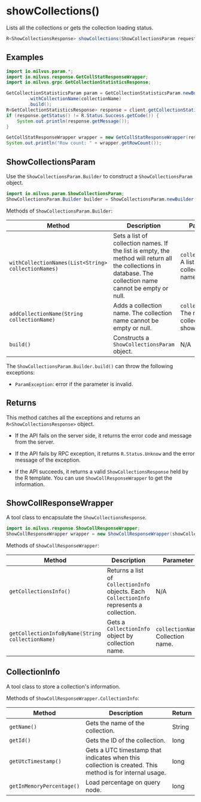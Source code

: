 # showCollections()

Lists all the collections or gets the collection loading status.

```Java
R<ShowCollectionsResponse> showCollections(ShowCollectionsParam requestParam);
```

## Examples

```Java
import io.milvus.param.*;
import io.milvus.response.GetCollStatResponseWrapper;
import io.milvus.grpc.GetCollectionStatisticsResponse;

GetCollectionStatisticsParam param = GetCollectionStatisticsParam.newBuilder()
        .withCollectionName(collectionName)
        .build();
R<GetCollectionStatisticsResponse> response = client.getCollectionStatistics(param);
if (response.getStatus() != R.Status.Success.getCode()) {
    System.out.println(response.getMessage());
}

GetCollStatResponseWrapper wrapper = new GetCollStatResponseWrapper(response.getData());
System.out.println("Row count: " + wrapper.getRowCount());
```

## ShowCollectionsParam

Use the `ShowCollectionsParam.Builder` to construct a `ShowCollectionsParam` object.

```Java
import io.milvus.param.ShowCollectionsParam;
ShowCollectionsParam.Builder builder = ShowCollectionsParam.newBuilder();
```

Methods of `ShowCollectionsParam.Builder`:

| Method                                              | Description                                                  | Parameter                                                 |
| --------------------------------------------------- | ------------------------------------------------------------ | ---------------------------------------------------------- |
| `withCollectionNames(List<String> collectionNames)` | Sets a list of collection names. If the list is empty, the method will return all the collections in database. The collection name cannot be empty or null. | `collectionNames`: A list of the collection names to show. |
| `addCollectionName(String collectionName)`          | Adds a collection name. The collection name cannot be empty or null. | `collectionName`: The name of the collection to show.      |
| `build()`                                           | Constructs a `ShowCollectionsParam` object.                   | N/A                                                        |

The `ShowCollectionsParam.Builder.build()` can throw the following exceptions:

- `ParamException`: error if the parameter is invalid.

## Returns

This method catches all the exceptions and returns an `R<ShowCollectionsResponse>` object.

- If the API fails on the server side, it returns the error code and message from the server.

- If the API fails by RPC exception, it returns `R.Status.Unknow` and the error message of the exception.

- If the API succeeds, it returns a valid `ShowCollectionsResponse` held by the R template. You can use `ShowCollResponseWrapper` to get the information.

## ShowCollResponseWrapper

A tool class to encapsulate the `ShowCollectionsResponse`. 

```Java
import io.milvus.response.ShowCollResponseWrapper;
ShowCollResponseWrapper wrapper = new ShowCollResponseWrapper(showCollectionsResponse);
```

Methods of `ShowCollResponseWrapper`:

| Method                                       | Description                                              | Parameter                    | Return          |
| ------------------------------------------------ | ------------------------------------------------------------ | --------------------------------- | -------------------- |
| `getCollectionsInfo()`                           | Returns a list of `CollectionInfo` objects. Each `CollectionInfo` represents a collection. | N/A                               | List<CollectionInfo> |
| `getCollectionInfoByName(String collectionName)` | Gets a `CollectionInfo` object by collection name.           | `collectionName`: Collection name. | CollectionInfo       |

## CollectionInfo

A tool class to store a collection's information.

Methods of `ShowCollResponseWrapper.CollectionInfo`:

|   Method                  |   Description                                                |   Return   |
| ------------------------- | ------------------------------------------------------------ | ----------- |
| `getName()`               | Gets the name of the collection.                             | String      |
| `getId()`                 | Gets the ID of the collection.                               | long        |
| `getUtcTimestamp()`       | Gets a UTC timestamp that indicates when this collection is created. This method is for internal usage. | long        |
| `getInMemoryPercentage()` | Load percentage on query node.                               | long        |